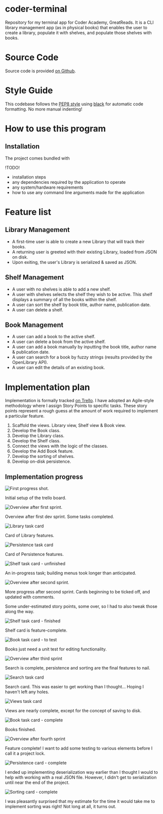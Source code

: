 # coder-terminal

Repository for my terminal app for Coder Academy, GreatReads. It is a CLI library management app (as in physical books) that enables the user to create a library, populate it with shelves, and populate those shelves with books.

# Source Code

Source code is provided [on Github](https://github.com/willr42/coder-terminal).

# Style Guide

This codebase follows the [PEP8 style](https://peps.python.org/pep-0008/) using [black](https://github.com/psf/black) for automatic code formatting. No more manual indenting!

# How to use this program

## Installation

The project comes bundled with 

!TODO!

- installation steps
- any dependencies required by the application to operate
- any system/hardware requirements
- how to use any command line arguments made for the application

# Feature list

## Library Management

- A first-time user is able to create a new Library that will track their books.
- A returning user is greeted with their existing Library, loaded from JSON on disk.
- Upon exiting, the user's Library is serialized & saved as JSON.

## Shelf Management

- A user with no shelves is able to add a new shelf.
- A user with shelves selects the shelf they wish to be active. This shelf displays a summary of all the books within the shelf.
- A user can sort the shelf by book title, author name, publication date.
- A user can delete a shelf.

## Book Management

- A user can add a book to the active shelf.
- A user can delete a book from the active shelf.
- A user can add a book manually by inputting the book title, author name & publication date.
- A user can search for a book by fuzzy strings (results provided by the OpenLibrary API).
- A user can edit the details of an existing book.

# Implementation plan

Implementation is formally tracked [on Trello](https://trello.com/b/8nrTX4Wp/greatreads). I have adopted an Agile-style methodology where I assign Story Points to specific tasks. These story points represent a rough guess at the amount of work required to implement a particular feature.

1. Scaffold the views. Library view, Shelf view & Book view.
2. Develop the Book class.
3. Develop the Library class.
4. Develop the Shelf class.
5. Connect the views with the logic of the classes.
6. Develop the Add Book feature.
7. Develop the sorting of shelves.
8. Develop on-disk persistence.

## Implementation progress

![First progress shot.](./docs/progress-00-overview.jpg)

Initial setup of the trello board.

![Overview after first sprint.](./docs/progress-01-overview.jpg)

Overview after first dev sprint. Some tasks completed.

![Library task card](./docs/progress-01-library.jpg)

Card of Library features.

![Persistence task card](./docs/progress-01-persistence.jpg)

Card of Persistence features.

![Shelf task card - unfinished](./docs/progress-02-shelves.jpg)

An in-progress task; building menus took longer than anticipated.

![Overview after second sprint.](./docs/progress-03-overview.jpg)

More progress after second sprint. Cards beginning to be ticked off, and updated with comments.

Some under-estimated story points, some over, so I had to also tweak those along the way.

![Shelf task card - finished](./docs/progress-03-shelves.jpg)

Shelf card is feature-complete.

![Book task card - to test](./docs/progress-03-books.jpg)

Books just need a unit test for editing functionality.

![Overview after third sprint](./docs/progress-04-overview.png)

Search is complete, persistence and sorting are the final features to nail.

![Search task card](./docs/progress-04-search.png)

Search card. This was easier to get working than I thought... Hoping I haven't left any holes.

![Views task card](./docs/progress-04-views.png)

Views are nearly complete, except for the concept of saving to disk.

![Book task card - complete](./docs/progress-04-books.png)

Books finished.

![Overview after fourth sprint](./docs/progress-05-overview.png)

Feature complete! I want to add some testing to various elements before I call it a project lock.

![Persistence card - complete](./docs/progress-05-persistence.png)

I ended up implementing deserialization way earlier than I thought I would to help with working with a real JSON file. However, I didn't get to serialization until near the end of the project.

![Sorting card - complete](./docs/progress-05-sorting.png)

I was pleasantly surprised that my estimate for the time it would take me to implement sorting was right! Not long at all, it turns out.